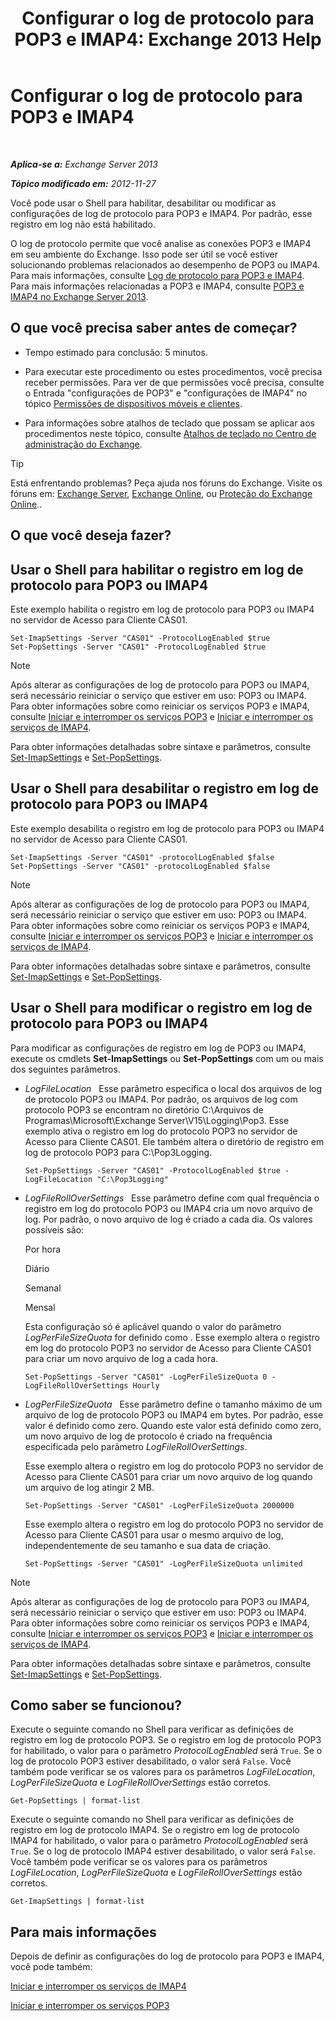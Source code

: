 ﻿---
title: 'Configurar o log de protocolo para POP3 e IMAP4: Exchange 2013 Help'
TOCTitle: Configurar o log de protocolo para POP3 e IMAP4
ms:assetid: 451b337b-cb6b-4460-8687-be0b19c469bc
ms:mtpsurl: https://technet.microsoft.com/pt-br/library/Aa997690(v=EXCHG.150)
ms:contentKeyID: 50556177
ms.date: 05/22/2018
mtps_version: v=EXCHG.150
ms.translationtype: MT
---

# Configurar o log de protocolo para POP3 e IMAP4

 

_**Aplica-se a:** Exchange Server 2013_

_**Tópico modificado em:** 2012-11-27_

Você pode usar o Shell para habilitar, desabilitar ou modificar as configurações de log de protocolo para POP3 e IMAP4. Por padrão, esse registro em log não está habilitado.

O log de protocolo permite que você analise as conexões POP3 e IMAP4 em seu ambiente do Exchange. Isso pode ser útil se você estiver solucionando problemas relacionados ao desempenho de POP3 ou IMAP4. Para mais informações, consulte [Log de protocolo para POP3 e IMAP4](protocol-logging-for-pop3-and-imap4-exchange-2013-help.md). Para mais informações relacionadas a POP3 e IMAP4, consulte [POP3 e IMAP4 no Exchange Server 2013](pop3-and-imap4-in-exchange-server-2013-exchange-2013-help.md).

## O que você precisa saber antes de começar?

  - Tempo estimado para conclusão: 5 minutos.

  - Para executar este procedimento ou estes procedimentos, você precisa receber permissões. Para ver de que permissões você precisa, consulte o Entrada "configurações de POP3" e "configurações de IMAP4" no tópico [Permissões de dispositivos móveis e clientes](clients-and-mobile-devices-permissions-exchange-2013-help.md).

  - Para informações sobre atalhos de teclado que possam se aplicar aos procedimentos neste tópico, consulte [Atalhos de teclado no Centro de administração do Exchange](keyboard-shortcuts-in-the-exchange-admin-center-exchange-online-protection-help.md).


> [!TIP]
> Está enfrentando problemas? Peça ajuda nos fóruns do Exchange. Visite os fóruns em: <A href="https://go.microsoft.com/fwlink/p/?linkid=60612">Exchange Server</A>, <A href="https://go.microsoft.com/fwlink/p/?linkid=267542">Exchange Online</A>, ou <A href="https://go.microsoft.com/fwlink/p/?linkid=285351">Proteção do Exchange Online</A>..



## O que você deseja fazer?

## Usar o Shell para habilitar o registro em log de protocolo para POP3 ou IMAP4

Este exemplo habilita o registro em log de protocolo para POP3 ou IMAP4 no servidor de Acesso para Cliente CAS01.

    Set-ImapSettings -Server "CAS01" -ProtocolLogEnabled $true
    Set-PopSettings -Server "CAS01" -ProtocolLogEnabled $true


> [!NOTE]
> Após alterar as configurações de log de protocolo para POP3 ou IMAP4, será necessário reiniciar o serviço que estiver em uso: POP3 ou IMAP4. Para obter informações sobre como reiniciar os serviços POP3 e IMAP4, consulte <A href="start-and-stop-the-pop3-services-exchange-2013-help.md">Iniciar e interromper os serviços POP3</A> e <A href="start-and-stop-the-imap4-services-exchange-2013-help.md">Iniciar e interromper os serviços de IMAP4</A>.



Para obter informações detalhadas sobre sintaxe e parâmetros, consulte [Set-ImapSettings](https://technet.microsoft.com/pt-br/library/aa998252\(v=exchg.150\)) e [Set-PopSettings](https://technet.microsoft.com/pt-br/library/aa997154\(v=exchg.150\)).

## Usar o Shell para desabilitar o registro em log de protocolo para POP3 ou IMAP4

Este exemplo desabilita o registro em log de protocolo para POP3 ou IMAP4 no servidor de Acesso para Cliente CAS01.

    Set-ImapSettings -Server "CAS01" -protocolLogEnabled $false
    Set-PopSettings -Server "CAS01" -protocolLogEnabled $false


> [!NOTE]
> Após alterar as configurações de log de protocolo para POP3 ou IMAP4, será necessário reiniciar o serviço que estiver em uso: POP3 ou IMAP4. Para obter informações sobre como reiniciar os serviços POP3 e IMAP4, consulte <A href="start-and-stop-the-pop3-services-exchange-2013-help.md">Iniciar e interromper os serviços POP3</A> e <A href="start-and-stop-the-imap4-services-exchange-2013-help.md">Iniciar e interromper os serviços de IMAP4</A>.



Para obter informações detalhadas sobre sintaxe e parâmetros, consulte [Set-ImapSettings](https://technet.microsoft.com/pt-br/library/aa998252\(v=exchg.150\)) e [Set-PopSettings](https://technet.microsoft.com/pt-br/library/aa997154\(v=exchg.150\)).

## Usar o Shell para modificar o registro em log de protocolo para POP3 ou IMAP4

Para modificar as configurações de registro em log de POP3 ou IMAP4, execute os cmdlets **Set-ImapSettings** ou **Set-PopSettings** com um ou mais dos seguintes parâmetros.

  - *LogFileLocation*   Esse parâmetro especifica o local dos arquivos de log de protocolo POP3 ou IMAP4. Por padrão, os arquivos de log com protocolo POP3 se encontram no diretório C:\\Arquivos de Programas\\Microsoft\\Exchange Server\\V15\\Logging\\Pop3. Esse exemplo ativa o registro em log do protocolo POP3 no servidor de Acesso para Cliente CAS01. Ele também altera o diretório de registro em log de protocolo POP3 para C:\\Pop3Logging.
    
        Set-PopSettings -Server "CAS01" -ProtocolLogEnabled $true -LogFileLocation "C:\Pop3Logging"

  - *LogFileRollOverSettings*   Esse parâmetro define com qual frequência o registro em log do protocolo POP3 ou IMAP4 cria um novo arquivo de log. Por padrão, o novo arquivo de log é criado a cada dia. Os valores possíveis são:
    
    Por hora
    
    Diário
    
    Semanal
    
    Mensal
    
    Esta configuração só é aplicável quando o valor do parâmetro *LogPerFileSizeQuota* for definido como . Esse exemplo altera o registro em log do protocolo POP3 no servidor de Acesso para Cliente CAS01 para criar um novo arquivo de log a cada hora.
    
        Set-PopSettings -Server "CAS01" -LogPerFileSizeQuota 0 -LogFileRollOverSettings Hourly

  - *LogPerFileSizeQuota*   Esse parâmetro define o tamanho máximo de um arquivo de log de protocolo POP3 ou IMAP4 em bytes. Por padrão, esse valor é definido como zero. Quando este valor está definido como zero, um novo arquivo de log de protocolo é criado na frequência especificada pelo parâmetro *LogFileRollOverSettings*.
    
    Esse exemplo altera o registro em log do protocolo POP3 no servidor de Acesso para Cliente CAS01 para criar um novo arquivo de log quando um arquivo de log atingir 2 MB.
    
        Set-PopSettings -Server "CAS01" -LogPerFileSizeQuota 2000000
    
    Esse exemplo altera o registro em log do protocolo POP3 no servidor de Acesso para Cliente CAS01 para usar o mesmo arquivo de log, independentemente de seu tamanho e sua data de criação.
    
        Set-PopSettings -Server "CAS01" -LogPerFileSizeQuota unlimited


> [!NOTE]
> Após alterar as configurações de log de protocolo para POP3 ou IMAP4, será necessário reiniciar o serviço que estiver em uso: POP3 ou IMAP4. Para obter informações sobre como reiniciar os serviços POP3 e IMAP4, consulte <A href="start-and-stop-the-pop3-services-exchange-2013-help.md">Iniciar e interromper os serviços POP3</A> e <A href="start-and-stop-the-imap4-services-exchange-2013-help.md">Iniciar e interromper os serviços de IMAP4</A>.



Para obter informações detalhadas sobre sintaxe e parâmetros, consulte [Set-ImapSettings](https://technet.microsoft.com/pt-br/library/aa998252\(v=exchg.150\)) e [Set-PopSettings](https://technet.microsoft.com/pt-br/library/aa997154\(v=exchg.150\)).

## Como saber se funcionou?

Execute o seguinte comando no Shell para verificar as definições de registro em log de protocolo POP3. Se o registro em log de protocolo POP3 for habilitado, o valor para o parâmetro *ProtocolLogEnabled* será `True`. Se o log de protocolo POP3 estiver desabilitado, o valor será `False`. Você também pode verificar se os valores para os parâmetros *LogFileLocation*, *LogPerFileSizeQuota* e *LogFileRollOverSettings* estão corretos.

    Get-PopSettings | format-list

Execute o seguinte comando no Shell para verificar as definições de registro em log de protocolo IMAP4. Se o registro em log de protocolo IMAP4 for habilitado, o valor para o parâmetro *ProtocolLogEnabled* será `True`. Se o log de protocolo IMAP4 estiver desabilitado, o valor será `False`. Você também pode verificar se os valores para os parâmetros *LogFileLocation*, *LogPerFileSizeQuota* e *LogFileRollOverSettings* estão corretos.
    
    Get-ImapSettings | format-list

## Para mais informações

Depois de definir as configurações do log de protocolo para POP3 e IMAP4, você pode também:

[Iniciar e interromper os serviços de IMAP4](start-and-stop-the-imap4-services-exchange-2013-help.md)

[Iniciar e interromper os serviços POP3](start-and-stop-the-pop3-services-exchange-2013-help.md)

